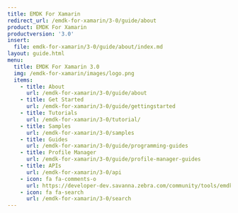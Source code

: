 ```yaml
---
title: EMDK For Xamarin
redirect_url: /emdk-for-xamarin/3-0/guide/about
product: EMDK For Xamarin
productversion: '3.0'
insert:
  file: emdk-for-xamarin/3-0/guide/about/index.md
layout: guide.html
menu:
  title: EMDK For Xamarin 3.0
  img: /emdk-for-xamarin/images/logo.png
  items:
    - title: About
      url: /emdk-for-xamarin/3-0/guide/about
    - title: Get Started
      url: /emdk-for-xamarin/3-0/guide/gettingstarted
    - title: Tutorials
      url: /emdk-for-xamarin/3-0/tutorial/
    - title: Samples
      url: /emdk-for-xamarin/3-0/samples
    - title: Guides
      url: /emdk-for-xamarin/3-0/guide/programming-guides
    - title: Profile Manager
      url: /emdk-for-xamarin/3-0/guide/profile-manager-guides
    - title: APIs
      url: /emdk-for-xamarin/3-0/api
    - icon: fa fa-comments-o
      url: https://developer-dev.savanna.zebra.com/community/tools/emdk  
    - icon: fa fa-search
      url: /emdk-for-xamarin/3-0/search
---
```

